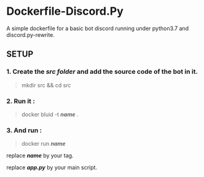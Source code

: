# Dockerfile-Discord.Py
A simple dockerfile for a basic bot discord running under python3.7 and discord.py-rewrite.

## SETUP

### 1. Create the *src folder* and add the source code of the bot in it.
> mkdir src && cd src 
### 2. Run it : 
> docker bluid -t ***name*** .
### 3. And run :
>docker run ***name***


replace ***name*** by your tag.

replace ***app.py*** by your main script.

